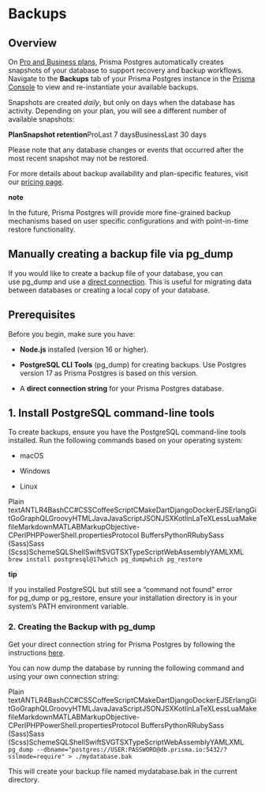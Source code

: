 Backups
=======

Overview
--------

On [Pro and Business plans](https://www.prisma.io/pricing), Prisma Postgres automatically creates snapshots of your database to support recovery and backup workflows. Navigate to the **Backups** tab of your Prisma Postgres instance in the [Prisma Console](https://console.prisma.io/?) to view and re-instantiate your available backups.

Snapshots are created _daily_, but only on days when the database has activity. Depending on your plan, you will see a different number of available snapshots:

**PlanSnapshot retention**ProLast 7 daysBusinessLast 30 days

Please note that any database changes or events that occurred after the most recent snapshot may not be restored.

For more details about backup availability and plan-specific features, visit our [pricing page](https://www.prisma.io/pricing).

**note**

In the future, Prisma Postgres will provide more fine-grained backup mechanisms based on user specific configurations and with point-in-time restore functionality.

Manually creating a backup file via pg\_dump
--------------------------------------------

If you would like to create a backup file of your database, you can use pg\_dump and use a [direct connection](https://www.prisma.io/docs/postgres/database/direct-connections). This is useful for migrating data between databases or creating a local copy of your database.

Prerequisites
-------------

Before you begin, make sure you have:

*   **Node.js** installed (version 16 or higher).
    
*   **PostgreSQL CLI Tools** (pg\_dump) for creating backups. Use Postgres version 17 as Prisma Postgres is based on this version.
    
*   A **direct connection string** for your Prisma Postgres database.
    

1\. Install PostgreSQL command-line tools
-----------------------------------------

To create backups, ensure you have the PostgreSQL command-line tools installed. Run the following commands based on your operating system:

*   macOS
    
*   Windows
    
*   Linux
    

Plain textANTLR4BashCC#CSSCoffeeScriptCMakeDartDjangoDockerEJSErlangGitGoGraphQLGroovyHTMLJavaJavaScriptJSONJSXKotlinLaTeXLessLuaMakefileMarkdownMATLABMarkupObjective-CPerlPHPPowerShell.propertiesProtocol BuffersPythonRRubySass (Sass)Sass (Scss)SchemeSQLShellSwiftSVGTSXTypeScriptWebAssemblyYAMLXML`   brew install postgresql@17which pg_dumpwhich pg_restore   `

**tip**

If you installed PostgreSQL but still see a “command not found” error for pg\_dump or pg\_restore, ensure your installation directory is in your system’s PATH environment variable.

### 2\. Creating the Backup with pg\_dump

Get your direct connection string for Prisma Postgres by following the instructions [here](https://www.prisma.io/docs/postgres/database/direct-connections#how-to-connect-to-prisma-postgres-via-direct-tcp).

You can now dump the database by running the following command and using your own connection string:

Plain textANTLR4BashCC#CSSCoffeeScriptCMakeDartDjangoDockerEJSErlangGitGoGraphQLGroovyHTMLJavaJavaScriptJSONJSXKotlinLaTeXLessLuaMakefileMarkdownMATLABMarkupObjective-CPerlPHPPowerShell.propertiesProtocol BuffersPythonRRubySass (Sass)Sass (Scss)SchemeSQLShellSwiftSVGTSXTypeScriptWebAssemblyYAMLXML`   pg_dump --dbname="postgres://USER:PASSWORD@db.prisma.io:5432/?sslmode=require" > ./mydatabase.bak   `

This will create your backup file named mydatabase.bak in the current directory.
